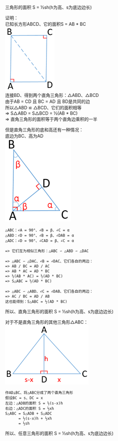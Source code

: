 三角形的面积 S = ½sh(h为高、s为底边边长)  

证明：  
已知长方形ABCD、它的面积S = AB * BC  
![photo](images/1003.png)  
连接BD、得到两个直角三角形：△ABD、△BCD  
由于AB = CD 且 BC = AD 且 BD是共同的边  
所以△ABD ≌ △BCD、它们的面积相等  
=> S△ABD = S△BCD = ½(AB * BC)  
=> 直角三角形的面积等于两个直角边乘积的一半  

但是直角三角形的底和高还有一种情况：  
底边为BC、高为AD  
![photo](images/1004.png)  
```
△ABC：∠A = 90°、∠B = β、∠C = α  
△ABD：∠D = 90°、∠B = β、∠DAB = α  
△ADC：∠D = 90°、∠CAD = β、∠C = α  
  
=> 它们互为相似三角形：△ABC ∽ △ABD ∽ △DAC  
  
=> △ABC ∽ △DAC、∠B = ∠DAC、它们各自的两边：  
=> AB / BC = AD / AC  
=> AB * AC = AD * BC  
=> ½(AB * AC) = ½(AD * BC)  
=> S△ABC = ½(AD * BC)  

=> △ABC ∽ △ABD、∠C = ∠DAB、它们各自的两边：  
=> AC / BC = AD / AB  
这也能得到：S△ABC = ½(AD * BC)  
```
所以、直角三角形的面积 S = ½sh(h为高、s为底边边长)  

对于不是直角三角形的其他三角形△ABC：  
![photo](images/1005.png)  
```
作AD⊥BC、将△ABC分成了两个直角三角形  
假设BC = s、DC = x  
左边：△ADB的面积 S = ½(s-x)h  
右边：△ADC的面积 S = ½xh  
S△ABC = S△ADB + S△ADC  
      = ½(s-x)h + ½xh  
      = ½sh
```
所以、任意三角形的面积 S = ½sh(h为高、s为底边边长)  

